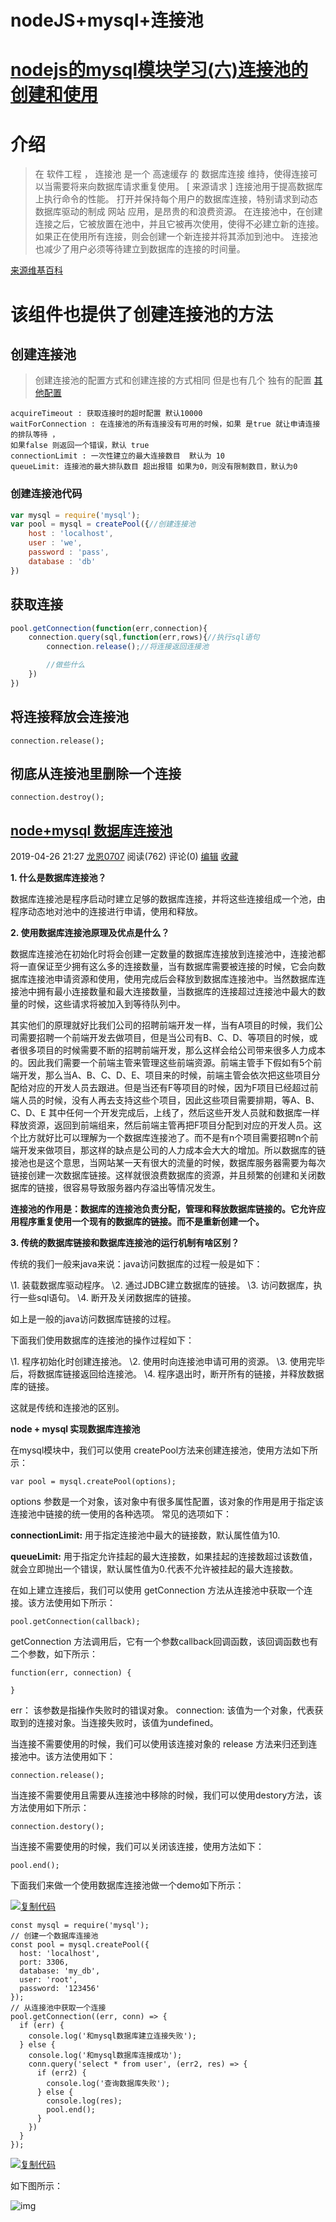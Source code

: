 # nodeJS+mysql+连接池

# [nodejs的mysql模块学习(六)连接池的创建和使用](https://www.cnblogs.com/shenlonghun/p/6133963.html)

# 介绍

> 在 软件工程 ， 连接池 是一个 高速缓存 的 数据库连接 维持，使得连接可以当需要将来向数据库请求重复使用。 [ 来源请求 ] 连接池用于提高数据库上执行命令的性能。 打开并保持每个用户的数据库连接，特别请求到动态数据库驱动的制成 网站 应用，是昂贵的和浪费资源。 在连接池中，在创建连接之后，它被放置在池中，并且它被再次使用，使得不必建立新的连接。 如果正在使用所有连接，则会创建一个新连接并将其添加到池中。 连接池也减少了用户必须等待建立到数据库的连接的时间量。

[来源维基百科](https://translate.googleusercontent.com/translate_c?depth=1&hl=zh-CN&ie=UTF8&prev=_t&rurl=translate.google.com.hk&sl=auto&tl=zh-CN&u=https://en.wikipedia.org/wiki/Connection_pool&usg=ALkJrhiVC-B9bhMtjYnRxxPqT7fMsGonSw)

# 该组件也提供了创建连接池的方法

## 创建连接池

> 创建连接池的配置方式和创建连接的方式相同
> 但是也有几个 独有的配置
> [其他配置](http://www.cnblogs.com/shenlonghun/p/6122034.html)

```
acquireTimeout : 获取连接时的超时配置 默认10000
waitForConnection : 在连接池的所有连接没有可用的时候，如果 是true 就让申请连接的排队等待 ，
如果false 则返回一个错误，默认 true
connectionLimit : 一次性建立的最大连接数目  默认为 10
queueLimit: 连接池的最大排队数目 超出报错 如果为0，则没有限制数目，默认为0 
```

### 创建连接池代码

```JavaScript
var mysql = require('mysql');
var pool = mysql = createPool({//创建连接池
    host : 'localhost',
    user : 'we',
    password : 'pass',
    database : 'db'
})
```

## 获取连接

```JavaScript
pool.getConnection(function(err,connection){
    connection.query(sql,function(err,rows){//执行sql语句
        connection.release();//将连接返回连接池

        //做些什么
    })
})
```

## 将连接释放会连接池

```
connection.release();
```

## 彻底从连接池里删除一个连接

```
connection.destroy();
```





## [node+mysql 数据库连接池](https://www.cnblogs.com/tugenhua0707/p/10776725.html)

2019-04-26 21:27 [龙恩0707](https://www.cnblogs.com/tugenhua0707/) 阅读(762) 评论(0) [编辑](https://i.cnblogs.com/EditPosts.aspx?postid=10776725) [收藏](javascript:void(0))

**1. 什么是数据库连接池？**

数据库连接池是程序启动时建立足够的数据库连接，并将这些连接组成一个池，由程序动态地对池中的连接进行申请，使用和释放。

**2. 使用数据库连接池原理及优点是什么？**

数据库连接池在初始化时将会创建一定数量的数据库连接放到连接池中，连接池都将一直保证至少拥有这么多的连接数量，当有数据库需要被连接的时候，它会向数据库连接池申请资源和使用，使用完成后会释放到数据库连接池中。当然数据库连接池中拥有最小连接数量和最大连接数量，当数据库的连接超过连接池中最大的数量的时候，这些请求将被加入到等待队列中。

其实他们的原理就好比我们公司的招聘前端开发一样，当有A项目的时候，我们公司需要招聘一个前端开发去做项目，但是当公司有B、C、D、等项目的时候，或者很多项目的时候需要不断的招聘前端开发，那么这样会给公司带来很多人力成本的。因此我们需要一个前端主管来管理这些前端资源。前端主管手下假如有5个前端开发，那么当A、B、C、D、E、项目来的时候，前端主管会依次把这些项目分配给对应的开发人员去跟进。但是当还有F等项目的时候，因为F项目已经超过前端人员的时候，没有人再去支持这些个项目，因此这些项目需要排期，等A、B、C、D、E 其中任何一个开发完成后，上线了，然后这些开发人员就和数据库一样释放资源，返回到前端组来，然后前端主管再把F项目分配到对应的开发人员。这个比方就好比可以理解为一个数据库连接池了。而不是有n个项目需要招聘n个前端开发来做项目，那这样的缺点是公司的人力成本会大大的增加。所以数据库的链接池也是这个意思，当网站某一天有很大的流量的时候，数据库服务器需要为每次链接创建一次数据库链接。这样就很浪费数据库的资源，并且频繁的创建和关闭数据库的链接，很容易导致服务器内存溢出等情况发生。

**连接池的作用是：数据库的连接池负责分配，管理和释放数据库链接的。它允许应用程序重复使用一个现有的数据库的链接。而不是重新创建一个。**

**3. 传统的数据库链接和数据库连接池的运行机制有啥区别？**

传统的我们一般来java来说：java访问数据库的过程一般是如下：

\1. 装载数据库驱动程序。
\2. 通过JDBC建立数据库的链接。
\3. 访问数据库，执行一些sql语句。
\4. 断开及关闭数据库的链接。

如上是一般的java访问数据库链接的过程。

下面我们使用数据库的连接池的操作过程如下：

\1. 程序初始化时创建连接池。
\2. 使用时向连接池申请可用的资源。
\3. 使用完毕后，将数据库链接返回给连接池。
\4. 程序退出时，断开所有的链接，并释放数据库的链接。

这就是传统和连接池的区别。

**node + mysql 实现数据库连接池**

在mysql模块中，我们可以使用 createPool方法来创建连接池，使用方法如下所示：

```
var pool = mysql.createPool(options);
```

options 参数是一个对象，该对象中有很多属性配置，该对象的作用是用于指定该连接池中链接的统一使用的各种选项。
常见的选项如下：

**connectionLimit:** 用于指定连接池中最大的链接数，默认属性值为10.

**queueLimit:** 用于指定允许挂起的最大连接数，如果挂起的连接数超过该数值，就会立即抛出一个错误，默认属性值为0.代表不允许被挂起的最大连接数。

在如上建立连接后，我们可以使用 getConnection 方法从连接池中获取一个连接。该方法使用如下所示：

```
pool.getConnection(callback);
```

getConnection 方法调用后，它有一个参数callback回调函数，该回调函数也有二个参数，如下所示：

```
function(err, connection) {
  
}
```

err： 该参数是指操作失败时的错误对象。
connection: 该值为一个对象，代表获取到的连接对象。当连接失败时，该值为undefined。

当连接不需要使用的时候，我们可以使用该连接对象的 release 方法来归还到连接池中。该方法使用如下：

```
connection.release();
```

当连接不需要使用且需要从连接池中移除的时候，我们可以使用destory方法，该方法使用如下所示：

```
connection.destory();
```

当连接不需要使用的时候，我们可以关闭该连接，使用方法如下：

```
pool.end();
```

下面我们来做一个使用数据库连接池做一个demo如下所示：

[![复制代码](https://common.cnblogs.com/images/copycode.gif)](javascript:void(0);)

```
const mysql = require('mysql');
// 创建一个数据库连接池
const pool = mysql.createPool({
  host: 'localhost',
  port: 3306,
  database: 'my_db',
  user: 'root',
  password: '123456'
});
// 从连接池中获取一个连接
pool.getConnection((err, conn) => {
  if (err) {
    console.log('和mysql数据库建立连接失败');
  } else {
    console.log('和mysql数据库连接成功');
    conn.query('select * from user', (err2, res) => {
      if (err2) {
        console.log('查询数据库失败');
      } else {
        console.log(res);
        pool.end();
      }
    })
  }
});
```

[![复制代码](https://common.cnblogs.com/images/copycode.gif)](javascript:void(0);)

如下图所示：

![img](https://img2018.cnblogs.com/blog/561794/201904/561794-20190426212659280-1867061286.png)

